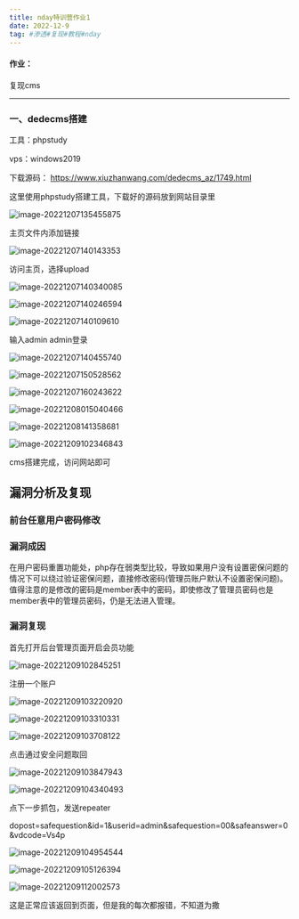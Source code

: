 ```yaml
---
title: nday特训营作业1
date: 2022-12-9
tag: #渗透#复现#教程#nday
---
```


#### 作业：

复现cms

------------------------------------------------

### 一、dedecms搭建

工具：phpstudy

vps：windows2019

下载源码： https://www.xiuzhanwang.com/dedecms_az/1749.html

这里使用phpstudy搭建工具，下载好的源码放到网站目录里

![image-20221207135455875](2022-12-2-nday训练营作业1.assets/image-20221207135455875.png)

主页文件内添加链接

![image-20221207140143353](2022-12-2-nday训练营作业1.assets/image-20221207140143353.png)

访问主页，选择upload

![image-20221207140340085](2022-12-2-nday训练营作业1.assets/image-20221207140340085.png)

![image-20221207140246594](2022-12-2-nday训练营作业1.assets/image-20221207140246594.png)

![image-20221207140109610](2022-12-2-nday训练营作业1.assets/image-20221207140109610.png)

输入admin admin登录

![image-20221207140455740](2022-12-2-nday训练营作业1.assets/image-20221207140455740.png)



![image-20221207150528562](2022-12-2-nday训练营作业1.assets/image-20221207150528562.png)

![image-20221207160243622](2022-12-2-nday训练营作业1.assets/image-20221207160243622.png)

![image-20221208015040466](2022-12-2-nday训练营作业1.assets/image-20221208015040466.png)

![image-20221208141358681](2022-12-2-nday训练营作业1.assets/image-20221208141358681.png)

![image-20221209102346843](2022-12-2-nday训练营作业1.assets/image-20221209102346843.png)

cms搭建完成，访问网站即可

## 漏洞分析及复现

### 前台任意用户密码修改

### 漏洞成因

在用户密码重置功能处，php存在弱类型比较，导致如果用户没有设置密保问题的情况下可以绕过验证密保问题，直接修改密码(管理员账户默认不设置密保问题)。值得注意的是修改的密码是member表中的密码，即使修改了管理员密码也是member表中的管理员密码，仍是无法进入管理。

### 漏洞复现

首先打开后台管理页面开启会员功能

![image-20221209102845251](2022-12-2-nday训练营作业1.assets/image-20221209102845251.png)

注册一个账户

![image-20221209103220920](2022-12-2-nday训练营作业1.assets/image-20221209103220920.png)

![image-20221209103310331](2022-12-2-nday训练营作业1.assets/image-20221209103310331.png)

![image-20221209103708122](2022-12-2-nday训练营作业1.assets/image-20221209103708122.png)

点击通过安全问题取回

![image-20221209103847943](2022-12-2-nday训练营作业1.assets/image-20221209103847943.png)

![image-20221209104340493](2022-12-2-nday训练营作业1.assets/image-20221209104340493.png)

点下一步抓包，发送repeater

dopost=safequestion&id=1&userid=admin&safequestion=00&safeanswer=0&vdcode=Vs4p

![image-20221209104954544](2022-12-2-nday训练营作业1.assets/image-20221209104954544.png)

![image-20221209105126394](2022-12-2-nday训练营作业1.assets/image-20221209105126394.png)

![image-20221209112002573](2022-12-2-nday训练营作业1.assets/image-20221209112002573.png)

这是正常应该返回到页面，但是我的每次都报错，不知道为撒